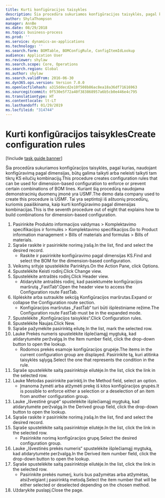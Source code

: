 ```yaml
---
title: Kurti konfigūracijos taisykles
description: Šia procedūra sukuriamos konfigūracijos taisyklės, pagal kurias, naudojant konfigūravimą pagal dimensijas, būtų galima taikyti arba neleisti taikyti tam tikrų KS eilučių kombinacijų.
author: ShylaThompson
manager: AnnBe
ms.date: 08/29/2018
ms.topic: business-process
ms.prod: ''
ms.service: dynamics-ax-applications
ms.technology: ''
ms.search.form: BOMTable, BOMConfigRule, ConfigItemIdLookup
audience: Application User
ms.reviewer: shylaw
ms.search.scope: Core, Operations
ms.search.region: Global
ms.author: shylaw
ms.search.validFrom: 2016-06-30
ms.dyn365.ops.version: Version 7.0.0
ms.openlocfilehash: a315ddecd2e10f508b86ac8ea18a36df71616963
ms.sourcegitcommit: 0f530e5f72a40f383868957a6b5cb0e446e4c795
ms.translationtype: HT
ms.contentlocale: lt-LT
ms.lasthandoff: 01/29/2019
ms.locfileid: "314744"
---
```

# <a name="create-configuration-rules"></a><span data-ttu-id="be83a-103">Kurti konfigūracijos taisykles</span><span class="sxs-lookup"><span data-stu-id="be83a-103">Create configuration rules</span></span>

[!include [task guide banner](../../includes/task-guide-banner.md)]

<span data-ttu-id="be83a-104">Šia procedūra sukuriamos konfigūracijos taisyklės, pagal kurias, naudojant konfigūravimą pagal dimensijas, būtų galima taikyti arba neleisti taikyti tam tikrų KS eilučių kombinacijų.</span><span class="sxs-lookup"><span data-stu-id="be83a-104">This procedure creates configuration rules that can be used for dimension-based configuration to enforce or prevent certain combinations of BOM lines.</span></span> <span data-ttu-id="be83a-105">Kuriant šią procedūrą naudojama demonstracinių duomenų įmonė yra USMF.</span><span class="sxs-lookup"><span data-stu-id="be83a-105">The demo data company used to create this procedure is USMF.</span></span> <span data-ttu-id="be83a-106">Tai yra septintoji iš aštuonių procedūrų, kuriomis paaiškinama, kaip kurti konfigūravimo pagal dimensijas kombinacijas.</span><span class="sxs-lookup"><span data-stu-id="be83a-106">This is the seventh procedure out of eight that explains how to build combinations for dimension-based configuration.</span></span>

1. <span data-ttu-id="be83a-107">Pasirinkite Produkto informacijos valdymas > Komplektavimo specifikacijos ir formulės > Komplektavimo specifikacijos.</span><span class="sxs-lookup"><span data-stu-id="be83a-107">Go to Product information management > Bills of materials and formulas > Bills of materials.</span></span>
2. <span data-ttu-id="be83a-108">Sąraše raskite ir pasirinkite norimą įrašą.</span><span class="sxs-lookup"><span data-stu-id="be83a-108">In the list, find and select the desired record.</span></span>
    * <span data-ttu-id="be83a-109">Raskite ir pasirinkite konfigūravimo pagal dimensijas KS.</span><span class="sxs-lookup"><span data-stu-id="be83a-109">Find and select the BOM for the dimension-based configuration.</span></span>  
3. <span data-ttu-id="be83a-110">Veiksmų srityje spustelėkite Parinktys.</span><span class="sxs-lookup"><span data-stu-id="be83a-110">On the Action Pane, click Options.</span></span>
4. <span data-ttu-id="be83a-111">Spustelėkite Keisti rodinį.</span><span class="sxs-lookup"><span data-stu-id="be83a-111">Click Change view.</span></span>
5. <span data-ttu-id="be83a-112">Spustelėkite antraštės rodinį.</span><span class="sxs-lookup"><span data-stu-id="be83a-112">Click Header view.</span></span>
    * <span data-ttu-id="be83a-113">Atidarykite antraštės rodinį, kad pasiektumėte konfigūracijos maršrutą „FastTab“.</span><span class="sxs-lookup"><span data-stu-id="be83a-113">Open the header view to access the Configuration route FastTab.</span></span>  
6. <span data-ttu-id="be83a-114">Išplėskite arba sutraukite sekciją Konfigūracijos maršrutas.</span><span class="sxs-lookup"><span data-stu-id="be83a-114">Expand or collapse the Configuration route section.</span></span>
    * <span data-ttu-id="be83a-115">Konfigūracijos maršrutas „FastTab“ turi būti išplėstiniame režime.</span><span class="sxs-lookup"><span data-stu-id="be83a-115">The Configuration route FastTab must be in the expanded mode.</span></span>  
7. <span data-ttu-id="be83a-116">Spustelėkite „Konfigūracijos taisyklės“.</span><span class="sxs-lookup"><span data-stu-id="be83a-116">Click Configuration rules.</span></span>
8. <span data-ttu-id="be83a-117">Spustelėkite Naujas.</span><span class="sxs-lookup"><span data-stu-id="be83a-117">Click New.</span></span>
9. <span data-ttu-id="be83a-118">Sąraše pažymėkite pasirinktą eilutę.</span><span class="sxs-lookup"><span data-stu-id="be83a-118">In the list, mark the selected row.</span></span>
10. <span data-ttu-id="be83a-119">Lauke Prekės numeris spustelėkite išplečiamąjį mygtuką, kad atidarytumėte peržvalgą.</span><span class="sxs-lookup"><span data-stu-id="be83a-119">In the Item number field, click the drop-down button to open the lookup.</span></span>
    * <span data-ttu-id="be83a-120">Rodomos prekės esamoje konfigūracijos grupėje.</span><span class="sxs-lookup"><span data-stu-id="be83a-120">The items in the current configuration group are displayed.</span></span> <span data-ttu-id="be83a-121">Pasirinkite tą, kuri atitinka taisyklės sąlygą.</span><span class="sxs-lookup"><span data-stu-id="be83a-121">Select the one that represents the condition in the rule.</span></span>  
11. <span data-ttu-id="be83a-122">Sąraše spustelėkite saitą pasirinktoje eilutėje.</span><span class="sxs-lookup"><span data-stu-id="be83a-122">In the list, click the link in the selected row.</span></span>
12. <span data-ttu-id="be83a-123">Lauke Metodas pasirinkite parinktį.</span><span class="sxs-lookup"><span data-stu-id="be83a-123">In the Method field, select an option.</span></span>
    * <span data-ttu-id="be83a-124">Įmanoma žymėti arba atžymėti prekę iš kitos konfigūracijos grupės.</span><span class="sxs-lookup"><span data-stu-id="be83a-124">It is possible to enforce either a selection or a deselection of an item from another configuration group.</span></span>  
13. <span data-ttu-id="be83a-125">Lauke „Išvestinė grupė“ spustelėkite išplečiamąjį mygtuką, kad atidarytumėte peržvalgą.</span><span class="sxs-lookup"><span data-stu-id="be83a-125">In the Derived group field, click the drop-down button to open the lookup.</span></span>
14. <span data-ttu-id="be83a-126">Sąraše raskite ir pasirinkite norimą įrašą.</span><span class="sxs-lookup"><span data-stu-id="be83a-126">In the list, find and select the desired record.</span></span>
15. <span data-ttu-id="be83a-127">Sąraše spustelėkite saitą pasirinktoje eilutėje.</span><span class="sxs-lookup"><span data-stu-id="be83a-127">In the list, click the link in the selected row.</span></span>
    * <span data-ttu-id="be83a-128">Pasirinkite norimą konfigūracijos grupę.</span><span class="sxs-lookup"><span data-stu-id="be83a-128">Select the desired configuration group.</span></span>  
16. <span data-ttu-id="be83a-129">Lauke „Išvestinės prekės numeris“ spustelėkite išplečiamąjį mygtuką, kad atidarytumėte peržvalgą.</span><span class="sxs-lookup"><span data-stu-id="be83a-129">In the Derived item number field, click the drop-down button to open the lookup.</span></span>
17. <span data-ttu-id="be83a-130">Sąraše spustelėkite saitą pasirinktoje eilutėje.</span><span class="sxs-lookup"><span data-stu-id="be83a-130">In the list, click the link in the selected row.</span></span>
    * <span data-ttu-id="be83a-131">Pasirinkite prekės numerį, kuris bus pažymėtas arba atžymėtas, atsižvelgiant į pasirinktą metodą.</span><span class="sxs-lookup"><span data-stu-id="be83a-131">Select the item number that will be either selected or deselected depending on the chosen method.</span></span>  
18. <span data-ttu-id="be83a-132">Uždarykite puslapį.</span><span class="sxs-lookup"><span data-stu-id="be83a-132">Close the page.</span></span>

